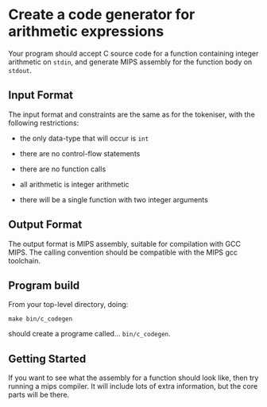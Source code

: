Create a code generator for arithmetic expressions
==================================================

Your program should accept C source code for a function
containing integer arithmetic on `stdin`, and generate
MIPS assembly for the function body on `stdout`.

Input Format
------------

The input format and constraints are the same as for the tokeniser, with
the following restrictions:

- the only data-type that will occur is `int`

- there are no control-flow statements

- there are no function calls

- all arithmetic is integer arithmetic

- there will be a single function with two integer arguments

Output Format
-------------

The output format is MIPS assembly, suitable for compilation with
GCC MIPS. The calling convention should be compatible with the
MIPS gcc toolchain.

Program build
-------------

From your top-level directory, doing:

    make bin/c_codegen

should create a programe called... `bin/c_codegen`.

Getting Started
---------------

If you want to see what the assembly for a function
should look like, then try running a mips compiler.
It will include lots of extra information, but the
core parts will be there.

